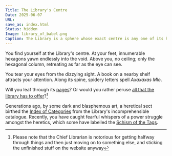 ```yaml
---
Title: The Library's Centre
Date: 2025-06-07
URL: 
save_as: index.html
Status: hidden
Image: library_of_babel.png
Caption: The Library is a sphere whose exact centre is any one of its hexagons.
---
```


You find yourself at the Library's centre.  At your feet, innumerable hexagons yawn endlessly into the void.  Above you, no ceiling; only the hexagonal column, retreating as far as the eye can see.

You tear your eyes from the dizzying sight.  A book on a nearby shelf attracts your attention.  Along its spine, spidery letters spell *Axaxaxas Mlo*.

Will you leaf through its [pages][]?  Or would you rather peruse [all that the library has to offer][all]?[^broken]

Generations ago, by some dark and blasphemous art, a heretical sect birthed the [Index of Categories][cat] from the Library's incomprehensible catalogue.  Recently, you have caught fearful whispers of a power struggle amongst the heretics, which some have labelled the [Schism of the Tags][tag].

[pages]: pages.html
[all]: articles.html
[cat]: categories.html
[tag]: tags.html

[^broken]: Please note that the Chief Librarian is notorious for getting halfway through things and then just moving on to something else, and sticking the unfinished stuff on the website anyway